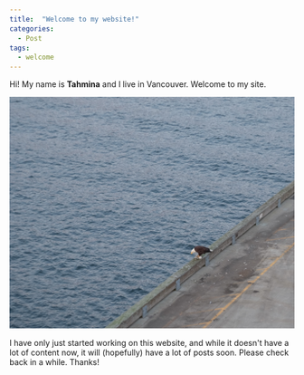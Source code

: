 ```yaml
---
title:  "Welcome to my website!"
categories:
  - Post
tags:
  - welcome
---
```


Hi! My name is **Tahmina** and I live in Vancouver.  Welcome to my site.

![](/assets/images/eagle.jpg)

I have only just started working on this website, and while it doesn't have a lot of content now, it will (hopefully) have a lot of posts soon. Please check back in a while. Thanks!
